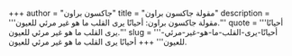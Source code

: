 +++
author = "جاكسون براون"
title = "مقولة جاكسون براون"
description = '''مقولة جاكسون براون: أحيانًا يرى القلب ما هو غير مرئي للعيون.'''
quote = '''أحيانًا يرى القلب ما هو غير مرئي للعيون.'''
slug = '''أحيانًا-يرى-القلب-ما-هو-غير-مرئي-للعيون'''
+++
أحيانًا يرى القلب ما هو غير مرئي للعيون.
